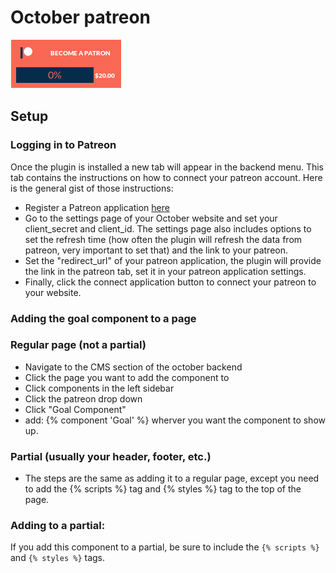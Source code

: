 # October patreon
![Screenshot](./screenshot.png)


## Setup 

### Logging in to Patreon
Once the plugin is installed a new tab will appear in the backend menu. This tab contains the instructions on how to connect your patreon account. Here is the general gist of those instructions:

- Register a Patreon application [here](https://www.patreon.com/platform/documentation/clients)
- Go to the settings page of your October website and set your client_secret and client_id. The settings page also includes options to set the refresh time (how often the plugin will refresh the data from patreon, very important to set that) and the link to your patreon. 
- Set the "redirect_url" of your patreon application, the plugin will provide the link in the patreon tab, set it in your patreon application settings.
- Finally, click the connect application button to connect your patreon to your website.

### Adding the goal component to a page
### Regular page (not a partial)
- Navigate to the CMS section of the october backend
- Click the page you want to add the component to
- Click components in the left sidebar
- Click the patreon drop down
- Click "Goal Component"
- add: {% component 'Goal' %} wherver you want the component to show up. 

### Partial (usually your header, footer, etc.)
- The steps are the same as adding it to a regular page, except you need to add the {% scripts %} tag and {% styles %} tag to the top of the page.

### Adding to a partial:

If you add this component to a partial, be sure to include the `{% scripts %}` and `{% styles %}` tags.
